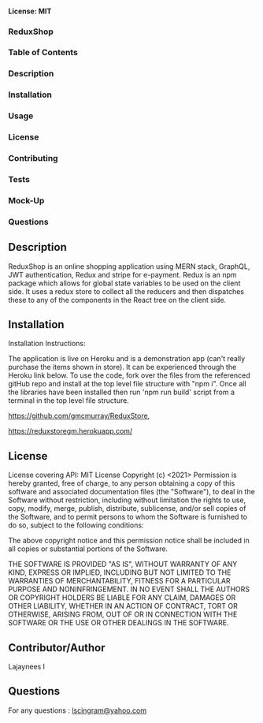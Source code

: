 #### License: MIT
### ReduxShop
### Table of Contents
### Description
### Installation
### Usage
### License
### Contributing
### Tests
### Mock-Up
### Questions
## Description
ReduxShop is an online shopping application using MERN stack, GraphQL, JWT authentication, Redux and stripe for e-payment. Redux is an npm package which allows for global state variables to be used on the client side. It uses a redux store to collect all the reducers and then dispatches these to any of the components in the React tree on the client side.

## Installation
Installation Instructions:

The application is live on Heroku and is a demonstration app (can't really purchase the items shown in store). It can be experienced through the Heroku link below. To use the code, fork over the files from the referenced gitHub repo and install at the top level file structure with "npm i". Once all the libraries have been installed then run 'npm run build' script from a terminal in the top level file structure.

 https://github.com/gmcmurray/ReduxStore,

 https://reduxstoregm.herokuapp.com/


## License
License covering API: MIT License Copyright (c) <2021> Permission is hereby granted, free of charge, to any person obtaining a copy of this software and associated documentation files (the "Software"), to deal in the Software without restriction, including without limitation the rights to use, copy, modify, merge, publish, distribute, sublicense, and/or sell copies of the Software, and to permit persons to whom the Software is furnished to do so, subject to the following conditions:

The above copyright notice and this permission notice shall be included in all
copies or substantial portions of the Software.

THE SOFTWARE IS PROVIDED "AS IS", WITHOUT WARRANTY OF ANY KIND, EXPRESS OR
IMPLIED, INCLUDING BUT NOT LIMITED TO THE WARRANTIES OF MERCHANTABILITY,
FITNESS FOR A PARTICULAR PURPOSE AND NONINFRINGEMENT. IN NO EVENT SHALL THE
AUTHORS OR COPYRIGHT HOLDERS BE LIABLE FOR ANY CLAIM, DAMAGES OR OTHER
LIABILITY, WHETHER IN AN ACTION OF CONTRACT, TORT OR OTHERWISE, ARISING FROM,
OUT OF OR IN CONNECTION WITH THE SOFTWARE OR THE USE OR OTHER DEALINGS IN THE
SOFTWARE.
## Contributor/Author
Lajaynees I

## Questions
For any questions : lscingram@yahoo.com

